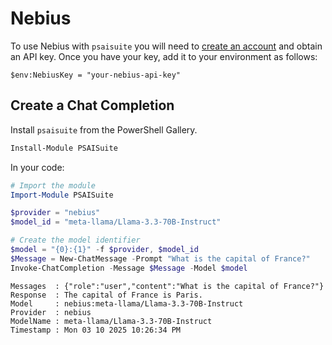 # Nebius

To use Nebius with `psaisuite` you will need to [create an account](https://console.nebius.ai/) and obtain an API key. Once you have your key, add it to your environment as follows:

```shell
$env:NebiusKey = "your-nebius-api-key"
```

## Create a Chat Completion

Install `psaisuite` from the PowerShell Gallery.

```powershell
Install-Module PSAISuite
```

In your code:

```powershell
# Import the module
Import-Module PSAISuite

$provider = "nebius"
$model_id = "meta-llama/Llama-3.3-70B-Instruct"

# Create the model identifier
$model = "{0}:{1}" -f $provider, $model_id
$Message = New-ChatMessage -Prompt "What is the capital of France?"
Invoke-ChatCompletion -Message $Message -Model $model
```

```shell
Messages  : {"role":"user","content":"What is the capital of France?"}
Response  : The capital of France is Paris.
Model     : nebius:meta-llama/Llama-3.3-70B-Instruct
Provider  : nebius
ModelName : meta-llama/Llama-3.3-70B-Instruct
Timestamp : Mon 03 10 2025 10:26:34 PM
```